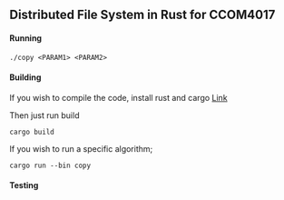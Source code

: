 ## Distributed File System in Rust for CCOM4017

#### Running

```./copy <PARAM1> <PARAM2>```

#### Building

If you wish to compile the code, install rust and cargo
[Link](https://www.rust-lang.org/en-US/install.html)

Then just run build

```cargo build```

If you wish to run a specific algorithm;

```cargo run --bin copy ```

#### Testing

